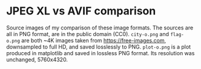 # JPEG XL vs AVIF comparison

Source images of my comparison of these image formats. The sources are all in PNG format, are in the public domain (CC0). `city-o.png` and `flag-o.png` are both ~4K images taken from https://free-images.com, downsampled to full HD, and saved losslessly to PNG. `plot-o.png` is a plot produced in matplotlib and saved in lossless PNG format. Its resolution was unchanged, 5760x4320.
